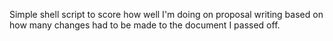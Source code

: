Simple shell script to score how well I'm doing on proposal writing 
based on how many changes had to be made to the document I passed off.
